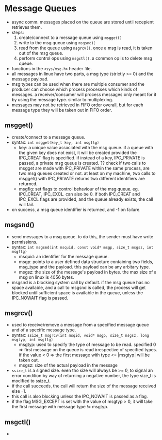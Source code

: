 # Message Queues

- async comm. messages placed on the queue are stored until recepient retrieves them.
- steps:
    1. create/connect to a message queue using `msgget()`
    2. write to the msg queue using `msgsnd()`
    3. read from the queue using `msgrcv()`. once a msg is read, it is taken out of the msg queue.
    4. perform control ops using `msgctl()`. a common op is to delete msg queue.
- functions in the `<sys/msg.h>` header file.
- all messages in linux have two parts, a msg type (strictly >= 0) and the message payload.
- msg types can be used when there are multiple consumer and the producer can choose which process processes which kinds of messages. a receiver/consumer will process messages only meant for it by using the message type. similar to multiplexing.
- messages may not be retrieved in FIFO order overall, but for each message type they will be taken out in FIFO order.

## msgget()

- create/connect to a message queue.
- syntax: `int msgget(key_t key, int msgflg)`
    - key: a unique value associated with the msg queue. if a queue with the given key does not exist, it will be created provided the IPC_CREAT flag is specified. if instead of a key, IPC_PRIVATE is passed, a private msg queue is created. ?? check if two calls to msgget are made with IPC_PRIVATE within the same process, are two msg queues created or not. at least on my machine, two calls to msgget() with IPC_PRIVATE returns two different identifiers are returned.
    - msgflg: set flags to control behaviour of the msg queue. eg. IPC_CREAT, IPC_EXCL. can also be 0. if both IPC_CREAT and IPC_EXCL flags are provided, and the queue already exists, the call will fail.
- on success, a msg queue identifier is returned, and -1 on failure.

## msgsnd()

- send messages to a msg queue. to do this, the sender must have write permissions.
- syntax: `int msgsnd(int msquid, const void* msgp, size_t msgsz, int msgflg)`
    - msquid: an identifier for the message queue.
    - msgp: points to a user defined data structure containing two fields, msg_type and the payload. this payload can be any arbitary type.
    - msgsz: the size of the message's payload in bytes. the max size of a msg on linux is 4056 bytes.
- msgsnd is a blocking system call by default. if the msg queue has no space available, and a call to msgsnd is called, the process will get blocked until sufficient space is available in the queue, unless the IPC_NOWAIT flag is passed.

## msgrcv()
- used to receive/remove a message from a specified message queue and of a specific message type.
- syntax: `ssize_t msgrcv(int msqid, void* msgp, size_t msgsz, long msgtyp, int msgflg)`
    - msgtyp: used to specify the type of message to be read. specified 0 => first message on the queue is read irrespective of specified types. if the value < 0 => the first message with type <= |msgtyp| will be taken out.
    - msgsz: size of the actual payload in the message
- `ssize_t` is a signed size. even tho size will always be >= 0, to signal an error condition by way of returning a negative number, the type size_t is modified to ssize_t.
- if the call succeeds, the call will return the size of the message received else -1.
- this call is also blocking unless the IPC_NOWAIT is passed as a flag.
- if the flag MSG_EXCEPT is set with the value of msgtyp > 0, it will take the first message with message type != msgtyp.

## msgctl()
-
